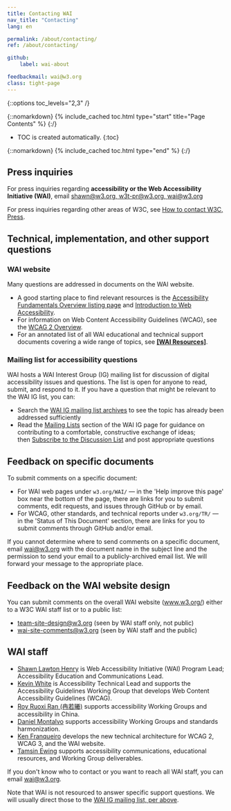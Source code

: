 ```yaml
---
title: Contacting WAI
nav_title: "Contacting"
lang: en

permalink: /about/contacting/
ref: /about/contacting/

github:
    label: wai-about

feedbackmail: wai@w3.org
class: tight-page
---
```


{::options toc_levels="2,3" /}

{::nomarkdown}
{% include_cached toc.html type="start" title="Page Contents" %}
{:/}

-   TOC is created automatically.
{:toc}

{::nomarkdown}
{% include_cached toc.html type="end" %}
{:/}

## Press inquiries

For press inquiries regarding **accessibility or the Web Accessibility Initiative (WAI)**, email [shawn@w3.org, w3t-pr@w3.org, wai@w3.org](mailto:shawn@w3.org,w3t-pr@w3.org,wai@w3.org?subject=press%20request-accessibility)

For press inquiries regarding other areas of W3C, see [How to contact W3C, Press](/Consortium/Contact#press).

## Technical, implementation, and other support questions

### WAI website

Many questions are addressed in documents on the WAI website.
* A good starting place to find relevant resources is the [Accessibility Fundamentals Overview listing page](/fundamentals/) and [Introduction to Web Accessibility](/fundamentals/accessibility-intro/).
* For information on Web Content Accessibility Guidelines (WCAG), see the [WCAG 2 Overview](/standards-guidelines/wcag/).
* For an annotated list of all WAI educational and technical support documents covering a wide range of topics, see **[[WAI Resources]](/resources/)**.

### Mailing list for accessibility questions

WAI hosts a WAI Interest Group (IG) mailing list for discussion of digital accessibility issues and questions. The list is open for anyone to read, submit, and respond to it. If you have a question that might be relevant to the WAI IG list, you can:

-   Search the [WAI IG mailing list archives](http://lists.w3.org/Archives/Public/w3c-wai-ig/) to see the topic has already been addressed sufficiently
-   Read the [Mailing Lists](/about/groups/waiig/#mailinglist) section of the WAI IG page for guidance on contributing to a comfortable, constructive exchange of ideas; <br>then [Subscribe to the Discussion List](/about/groups/waiig/#subscribing-and-unsubscribing-to-the-discussion-list) and post appropriate questions

## Feedback on specific documents

To submit comments on a specific document:

-   For WAI web pages under <code>w3.org/WAI/</code> &mdash; in the 'Help improve this page' box near the bottom of the page, there are links for you to submit comments, edit requests, and issues through GitHub or by email.
-   For WCAG, other standards, and technical reports under <code>w3.org/TR/</code> &mdash; in the 'Status of This Document' section, there are links for you to submit comments through GitHub and/or email.

If you cannot determine where to send comments on a specific document, email <a href="mailto:wai@w3.org?body=%5Binclude%20a%20relevant%20email%20Subject%5D%0A%0A%5Bput%20comment%20here...%5D%0A%0AI%20give%20permission%20to%20share%20this%20to%20a%20publicly-archived%20email%20list.">wai@w3.org</a> with the document name in the subject line and the permission to send your email to a publicly-archived email list. We will forward your message to the appropriate place.

## Feedback on the WAI website design

You can submit comments on the overall WAI website (www.w3.org/) either to a W3C WAI staff list or to a public list:
-   <team-site-design@w3.org> (seen by WAI staff only, not public)
-   <wai-site-comments@w3.org> (seen by WAI staff and the public)

## WAI staff
* [Shawn Lawton Henry](https://www.w3.org/staff/#shawn) is Web Accessibility Initiative (WAI) Program Lead; Accessibility Education and Communications Lead.
* [Kevin White](https://www.w3.org/staff/#kevin) is Accessibility Technical Lead and supports the Accessibility Guidelines Working Group that develops Web Content Accessibility Guidelines (WCAG).
* [Roy Ruoxi Ran (冉若曦)](https://www.w3.org/staff/#ran) supports accessibility Working Groups and accessibility in China.
* [Daniel Montalvo](https://www.w3.org/staff/#dmontalvo) supports accessibility Working Groups and standards harmonization.
* [Ken Franqueiro](https://www.w3.org/staff/#kfranqueiro) develops the new technical architecture for WCAG 2, WCAG 3, and the WAI website.
* [Tamsin Ewing](https://www.w3.org/staff/#tamsin) supports accessibility communications, educational resources, and Working Group deliverables.

If you don't know who to contact or you want to reach all WAI staff, you can email <wai@w3.org>.

Note that WAI is not resourced to answer specific support questions. We will usually direct those to the [WAI IG mailing list, per above](/about/contacting/#mailing-list-for-accessibility-questions).
